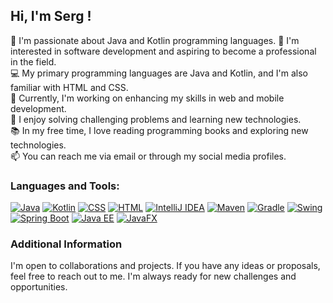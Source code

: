 ## Hi, I'm Serg !

🌱 I'm passionate about Java and Kotlin programming languages.
👯 I'm interested in software development and aspiring to become a professional in the field.  
💻 My primary programming languages are Java and Kotlin, and I'm also familiar with HTML and CSS.  
🔭 Currently, I'm working on enhancing my skills in web and mobile development.  
🌟 I enjoy solving challenging problems and learning new technologies.  
📚 In my free time, I love reading programming books and exploring new technologies.  
📫 You can reach me via email or through my social media profiles.

### Languages and Tools:

[![Java](https://img.shields.io/badge/Java-007396?logo=java&logoColor=white)](https://www.oracle.com/java/)
[![Kotlin](https://img.shields.io/badge/Kotlin-0095D5?logo=kotlin&logoColor=white)](https://kotlinlang.org/)
[![CSS](https://img.shields.io/badge/CSS-1572B6?logo=css3&logoColor=white)](https://www.w3.org/Style/CSS/)
[![HTML](https://img.shields.io/badge/HTML-E34F26?logo=html5&logoColor=white)](https://html.spec.whatwg.org/)
[![IntelliJ IDEA](https://img.shields.io/badge/IntelliJ_IDEA-000000?logo=intellij-idea&logoColor=white)](https://www.jetbrains.com/idea/)
[![Maven](https://img.shields.io/badge/Maven-C71A36?logo=apache-maven&logoColor=white)](https://maven.apache.org/)
[![Gradle](https://img.shields.io/badge/Gradle-02303A?logo=gradle&logoColor=white)](https://gradle.org/)
[![Swing](https://img.shields.io/badge/Swing-8EBFEE?logo=java&logoColor=white)](https://docs.oracle.com/javase/8/docs/technotes/guides/swing/)
[![Spring Boot](https://img.shields.io/badge/Spring_Boot-6DB33F?logo=spring-boot&logoColor=white)](https://spring.io/projects/spring-boot)
[![Java EE](https://img.shields.io/badge/Java_EE-007BB6?logo=java-ee&logoColor=white)](https://www.oracle.com/java/technologies/javaee)
[![JavaFX](https://img.shields.io/badge/JavaFX-00B9AB?logo=java&logoColor=white)](https://openjfx.io/)



### Additional Information
I'm open to collaborations and projects. If you have any ideas or proposals, feel free to reach out to me. I'm always ready for new challenges and opportunities.

